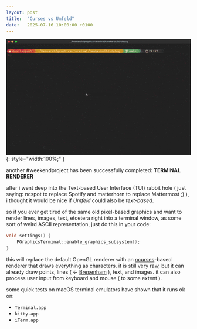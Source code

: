 ```yaml
---
layout: post
title:  "Curses vs Umfeld"
date:   2025-07-16 10:00:00 +0100
---
```


![2025-07-16--Curses-vs-Umfeld](/assets/2025-07-16--Curses-vs-Umfeld.gif){: style="width:100%;" }

another #weekendproject has been successfully completed: **TERMINAL RENDERER**

after i went deep into the Text-based User Interface (TUI) rabbit hole ( just saying: ncspot to replace Spotify and matterhorn to replace Mattermost ;) ), i thought it would be nice if *Umfeld* could also be _text-based_.

so if you ever get tired of the same old pixel-based graphics and want to render lines, images, text, etcetera right into a terminal window, as some sort of weird ASCII representation, just do this in your code:

```c
void settings() {
    PGraphicsTerminal::enable_graphics_subsystem();
}
```

this will replace the default OpenGL renderer with an [ncurses](https://en.wikipedia.org/wiki/Ncurses)-based renderer that draws everything as characters. it is still very raw, but it can already draw points, lines ( <- [Bresenham](https://en.wikipedia.org/wiki/Bresenham%27s_line_algorithm) ), text, and images. it can also process user input from keyboard and mouse ( to some extent ).

some quick tests on macOS terminal emulators have shown that it runs ok on:

- `Terminal.app`
- `kitty.app`
- `iTerm.app`
